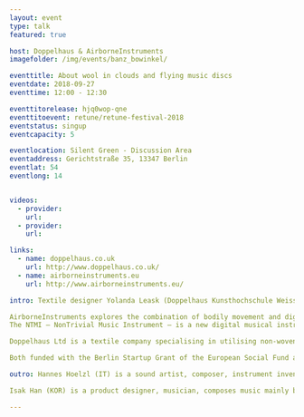 ```yaml
---
layout: event
type: talk
featured: true

host: Doppelhaus & AirborneInstruments
imagefolder: /img/events/banz_bowinkel/

eventtitle: About wool in clouds and flying music discs
eventdate: 2018-09-27
eventtime: 12:00 - 12:30

eventtitorelease: hjq0wop-qne
eventtitoevent: retune/retune-festival-2018
eventstatus: singup
eventcapacity: 5

eventlocation: Silent Green - Discussion Area
eventaddress: Gerichtstraße 35, 13347 Berlin
eventlat: 54
eventlong: 14


videos:
  - provider:
    url:
  - provider:
    url:

links:
  - name: doppelhaus.co.uk
    url: http://www.doppelhaus.co.uk/
  - name: airborneinstruments.eu
    url: http://www.airborneinstruments.eu/

intro: Textile designer Yolanda Leask (Doppelhaus Kunsthochschule Weissensee) and musicians Hannes Hoelzl and Isak Han (AirborneInstruments, Universität der Künste Berlin) give a short talk about their projects and companies.

AirborneInstruments explores the combination of bodily movement and digital technologies for musical expression.
The NTMI – NonTrivial Music Instrument – is a new digital musical instrument facilitating a unique form of intuitive gestural play supported by its wireless interface and special software architecture. Different from convenient musical interfaces it can be moved freely in space, while tilt, orientation and acceleration influence the sounding music.

Doppelhaus Ltd is a textile company specialising in utilising non-woven technology for the creation of high-quality fabrics. The novel approach involves meticulous consideration and research into supply chains, sustainability and surface technology/design.

Both funded with the Berlin Startup Grant of the European Social Fund and the Berlin Senate Departement for Economics they discus the impact of this grant. 

outro: Hannes Hoelzl (IT) is a sound artist, composer, instrument inventor, live performer, evangelist of experimental sound practice, currently teaching at UdK Berlin.

Isak Han (KOR) is a product designer, musician, composes music mainly by means of hardware circuit bending, software programming and personal instrument design.

---
```

